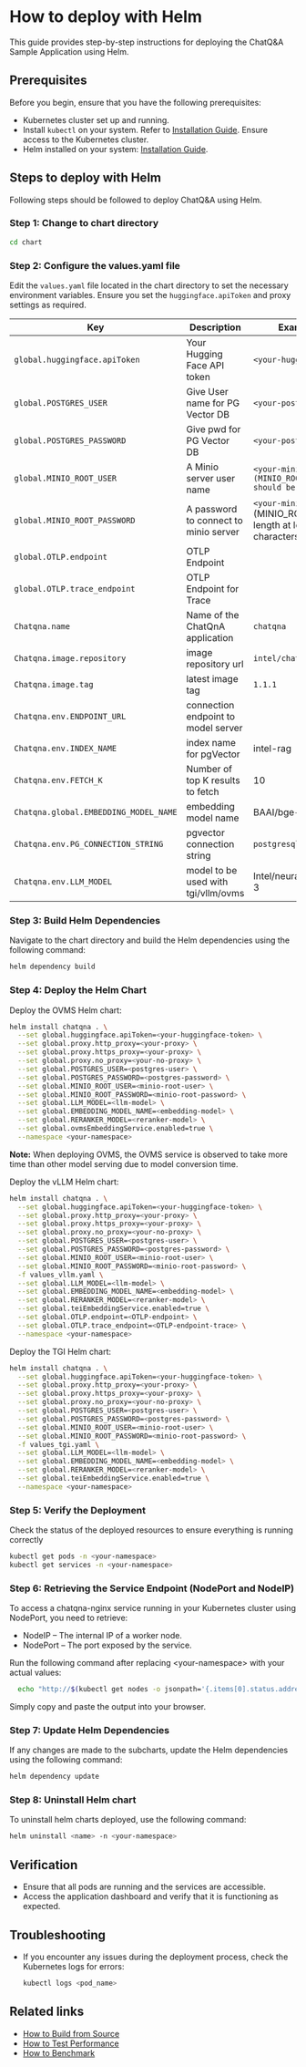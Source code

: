 # How to deploy with Helm

This guide provides step-by-step instructions for deploying the ChatQ&A Sample Application using Helm.

## Prerequisites

Before you begin, ensure that you have the following prerequisites:
- Kubernetes cluster set up and running.
- Install `kubectl` on your system. Refer to [Installation Guide](https://kubernetes.io/docs/tasks/tools/install-kubectl/). Ensure access to the Kubernetes cluster.
- Helm installed on your system: [Installation Guide](https://helm.sh/docs/intro/install/).

## Steps to deploy with Helm

Following steps should be followed to deploy ChatQ&A using Helm.

### Step 1: Change to chart directory

```bash
cd chart
```

### Step 2: Configure the values.yaml file

Edit the `values.yaml` file located in the chart directory to set the necessary environment variables. Ensure you set the `huggingface.apiToken` and proxy settings as required.

| Key | Description | Example Value |
| --- | ----------- | ------------- |
| `global.huggingface.apiToken` | Your Hugging Face API token                      | `<your-huggingface-token>` |
| `global.POSTGRES_USER`  | Give User name for PG Vector DB | `<your-postgres-user-id>` |
| `global.POSTGRES_PASSWORD`  | Give pwd for PG Vector DB | `<your-postgres-password>` |
| `global.MINIO_ROOT_USER`   | A Minio server user name | `<your-minio-user-id> (MINIO_ROOT_USER length should be at least 3)` |
| `global.MINIO_ROOT_PASSWORD`| A password to connect to minio server | `<your-minio-password>` (MINIO_ROOT_PASSWORD length at least 8 characters) |
| `global.OTLP.endpoint` | OTLP Endpoint | |
| `global.OTLP.trace_endpoint` | OTLP Endpoint for Trace | |
| `Chatqna.name` | Name of the ChatQnA application                        | `chatqna` |
| `Chatqna.image.repository` | image repository url                | `intel/chatqna` |
| `Chatqna.image.tag` | latest image tag                                  | `1.1.1`   |
| `Chatqna.env.ENDPOINT_URL` | connection endpoint to model server |              |
| `Chatqna.env.INDEX_NAME` | index name for pgVector                      | intel-rag |
| `Chatqna.env.FETCH_K` |  Number of top K results to fetch               | 10 |
| `Chatqna.global.EMBEDDING_MODEL_NAME`|   embedding model name                        | BAAI/bge-small-en-v1.5|
| `Chatqna.env.PG_CONNECTION_STRING` |    pgvector connection string      | `postgresql+psycopg://`|
| `Chatqna.env.LLM_MODEL` |  model to be used with tgi/vllm/ovms               | Intel/neural-chat-7b-v3-3|

### Step 3: Build Helm Dependencies

Navigate to the chart directory and build the Helm dependencies using the following command:

```bash
helm dependency build
```

### Step 4: Deploy the Helm Chart

Deploy the OVMS Helm chart:

```bash
helm install chatqna . \
  --set global.huggingface.apiToken=<your-huggingface-token> \
  --set global.proxy.http_proxy=<your-proxy> \
  --set global.proxy.https_proxy=<your-proxy> \
  --set global.proxy.no_proxy=<your-no-proxy> \
  --set global.POSTGRES_USER=<postgres-user> \
  --set global.POSTGRES_PASSWORD=<postgres-password> \
  --set global.MINIO_ROOT_USER=<minio-root-user> \
  --set global.MINIO_ROOT_PASSWORD=<minio-root-password> \
  --set global.LLM_MODEL=<llm-model> \
  --set global.EMBEDDING_MODEL_NAME=<embedding-model> \
  --set global.RERANKER_MODEL=<reranker-model> \
  --set global.ovmsEmbeddingService.enabled=true \
  --namespace <your-namespace>
```
**Note:** When deploying OVMS, the OVMS service is observed to take more time than other model serving due to model conversion time.

Deploy the vLLM Helm chart:

```bash
helm install chatqna . \
  --set global.huggingface.apiToken=<your-huggingface-token> \
  --set global.proxy.http_proxy=<your-proxy> \
  --set global.proxy.https_proxy=<your-proxy> \
  --set global.proxy.no_proxy=<your-no-proxy> \
  --set global.POSTGRES_USER=<postgres-user> \
  --set global.POSTGRES_PASSWORD=<postgres-password> \
  --set global.MINIO_ROOT_USER=<minio-root-user> \
  --set global.MINIO_ROOT_PASSWORD=<minio-root-password> \
  -f values_vllm.yaml \
  --set global.LLM_MODEL=<llm-model> \
  --set global.EMBEDDING_MODEL_NAME=<embedding-model> \
  --set global.RERANKER_MODEL=<reranker-model> \
  --set global.teiEmbeddingService.enabled=true \
  --set global.OTLP.endpoint=<OTLP-endpoint> \
  --set global.OTLP.trace_endpoint=<OTLP-endpoint-trace> \
  --namespace <your-namespace>
```

Deploy the TGI Helm chart:

```bash
helm install chatqna . \
  --set global.huggingface.apiToken=<your-huggingface-token> \
  --set global.proxy.http_proxy=<your-proxy> \
  --set global.proxy.https_proxy=<your-proxy> \
  --set global.proxy.no_proxy=<your-no-proxy> \
  --set global.POSTGRES_USER=<postgres-user> \
  --set global.POSTGRES_PASSWORD=<postgres-password> \
  --set global.MINIO_ROOT_USER=<minio-root-user> \
  --set global.MINIO_ROOT_PASSWORD=<minio-root-password> \
  -f values_tgi.yaml \
  --set global.LLM_MODEL=<llm-model> \
  --set global.EMBEDDING_MODEL_NAME=<embedding-model> \
  --set global.RERANKER_MODEL=<reranker-model> \
  --set global.teiEmbeddingService.enabled=true \
  --namespace <your-namespace>
```

### Step 5: Verify the Deployment

Check the status of the deployed resources to ensure everything is running correctly

```bash
kubectl get pods -n <your-namespace>
kubectl get services -n <your-namespace>
```

### Step 6: Retrieving the Service Endpoint (NodePort and NodeIP)

To access a chatqna-nginx service running in your Kubernetes cluster using NodePort, you need to retrieve:

- NodeIP – The internal IP of a worker node.
- NodePort – The port exposed by the service.

Run the following command after replacing \<your-namespace\> with your actual values:
```bash
  echo "http://$(kubectl get nodes -o jsonpath='{.items[0].status.addresses[?(@.type=="InternalIP")].address}'):$(kubectl get svc chatqna-nginx -n <your-namespace> -o jsonpath='{.spec.ports[0].nodePort}')"
```
Simply copy and paste the output into your browser.

### Step 7: Update Helm Dependencies

If any changes are made to the subcharts, update the Helm dependencies using the following command:

```bash
helm dependency update
```
### Step 8: Uninstall Helm chart

To uninstall helm charts deployed, use the following command:

```bash
helm uninstall <name> -n <your-namespace>
```

## Verification

- Ensure that all pods are running and the services are accessible.
- Access the application dashboard and verify that it is functioning as expected.

## Troubleshooting

- If you encounter any issues during the deployment process, check the Kubernetes logs for errors:
  ```bash
  kubectl logs <pod_name>
  ```

## Related links

- [How to Build from Source](./build-from-source.md)
- [How to Test Performance](./how-to-performance.md)
- [How to Benchmark](./benchmarks.md)